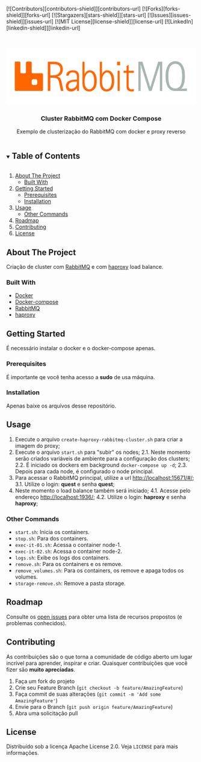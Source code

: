 [![Contributors][contributors-shield]][contributors-url]
[![Forks][forks-shield]][forks-url]
[![Stargazers][stars-shield]][stars-url]
[![Issues][issues-shield]][issues-url]
[![MIT License][license-shield]][license-url]
[![LinkedIn][linkedin-shield]][linkedin-url]

<!-- PROJECT LOGO -->
<br />
<p align="center">
  <a href="https://github.com/danielso2007/cluster_rabbitmq_docker_compose">
    <img src="images/rabbitmq-logo.png" alt="Logo">
  </a>

  <h3 align="center">Cluster RabbitMQ com Docker Compose</h3>

  <p align="center">
    Exemplo de clusterização do RabbitMQ com docker e proxy reverso
  </p>
</p>

<!-- TABLE OF CONTENTS -->
<details open="open">
  <summary><h2 style="display: inline-block">Table of Contents</h2></summary>
  <ol>
    <li>
      <a href="#about-the-project">About The Project</a>
      <ul>
        <li><a href="#built-with">Built With</a></li>
      </ul>
    </li>
    <li>
      <a href="#getting-started">Getting Started</a>
      <ul>
        <li><a href="#prerequisites">Prerequisites</a></li>
        <li><a href="#installation">Installation</a></li>
      </ul>
    </li>
    <li><a href="#usage">Usage</a>
     <ul>
        <li><a href="#other-commands">Other Commands</a></li>
      </ul>
    </li>
    <li><a href="#roadmap">Roadmap</a></li>
    <li><a href="#contributing">Contributing</a></li>
    <li><a href="#license">License</a></li>
  </ol>
</details>

<!-- ABOUT THE PROJECT -->

## About The Project

Criação de cluster com [RabbitMQ](https://www.rabbitmq.com/trademark-guidelines.html) e com [haproxy](http://www.haproxy.org/) load balance.

### Built With

- [Docker](https://www.docker.com/)
- [Docker-compose](https://docs.docker.com/compose/)
- [RabbitMQ](https://www.rabbitmq.com/trademark-guidelines.html)
- [haproxy](http://www.haproxy.org/)

<!-- GETTING STARTED -->

## Getting Started

É necessário instalar o docker e o docker-compose apenas.

### Prerequisites

É importante qe você tenha acesso a **sudo** de usa máquina.

### Installation

Apenas baixe os arquivos desse repositório.

<!-- USAGE EXAMPLES -->

## Usage

1. Execute o arquivo `create-haproxy-rabbitmq-cluster.sh` para criar a imagem do proxy;
2. Execute o arquivo `start.sh` para "subir" os nodes;
   2.1. Neste momento serão criados variáveis de ambiente para a configuração dos clusters;
   2.2. É iniciado os dockers em background `docker-compose up -d`;
   2.3. Depois para cada node, é configurado o node principal.
3. Para acessar o RabbitMQ principal, utilize a url [http://localhost:15671/#/](http://localhost:15671/#/);
   3.1. Utilize o login: **quest** e senha **quest**;
4. Neste momento o load balance também será iniciado;
   4.1. Acesse pelo endereço [http://localhost:1936/](http://localhost:1936/);
   4.2. Utilize o login: **haproxy** e senha **haproxy**;

### Other Commands

- `start.sh`: Inicia os containers.
- `stop.sh`: Para dos containers.
- `exec-it-01.sh`: Acessa o container node-1.
- `exec-it-02.sh`: Acessa o container node-2.
- `logs.sh`: Exibe os logs dos containers.
- `remove.sh`: Para os containers e os remove.
- `remove_volumes.sh`: Para os containers, os remove e apaga todos os volumes.
- `storage-remove.sh`: Remove a pasta storage.

<!-- ROADMAP -->

## Roadmap

Consulte os [open issues](https://github.com/danielso2007/cluster_rabbitmq_docker_compose/issues) para obter uma lista de recursos propostos (e problemas conhecidos).

<!-- CONTRIBUTING -->

## Contributing

As contribuições são o que torna a comunidade de código aberto um lugar incrível para aprender, inspirar e criar. Quaisquer contribuições que você fizer são **muito apreciadas**.

1. Faça um fork do projeto
2. Crie seu Feature Branch (`git checkout -b feature/AmazingFeature`)
3. Faça commit de suas alterações (`git commit -m 'Add some AmazingFeature'`)
4. Envie para o Branch (`git push origin feature/AmazingFeature`)
5. Abra uma solicitação pull

<!-- LICENSE -->

## License

Distribuído sob a licença Apache License 2.0. Veja `LICENSE` para mais informações.
